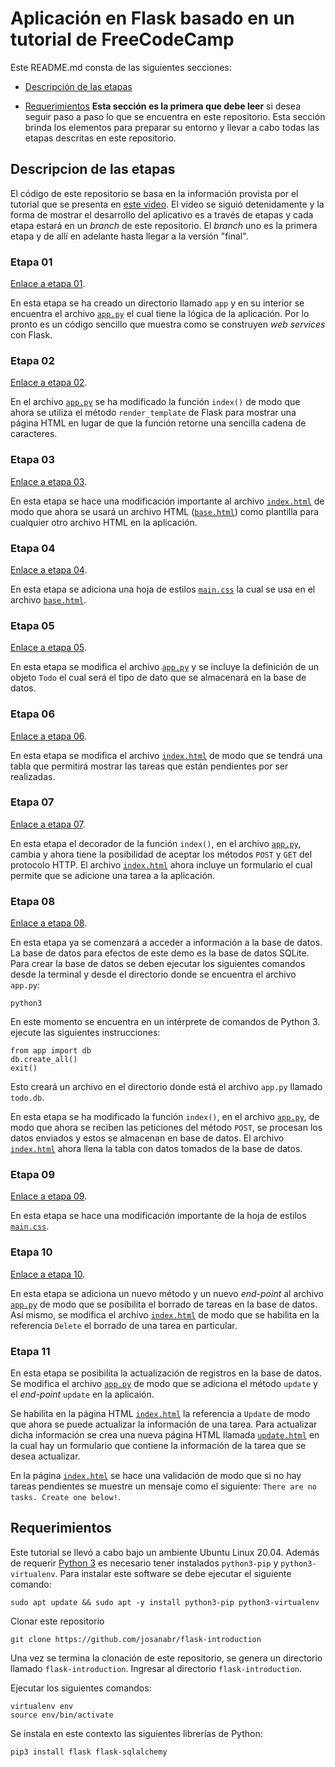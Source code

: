 # Aplicación en Flask basado en un tutorial de FreeCodeCamp

Este README.md consta de las siguientes secciones:

* [Descripción de las etapas](#descripcion-de-las-etapas)

* [Requerimientos](#requerimientos) **Esta sección es la primera que debe leer** si desea seguir paso a paso lo que se encuentra en este repositorio. Esta sección brinda los elementos para preparar su entorno y llevar a cabo todas las etapas descritas en este repositorio.

## Descripcion de las etapas 

El código de este repositorio se basa en la información provista por el tutorial que se presenta en [este video](https://www.youtube.com/watch?v=Z1RJmh_OqeA&t=91s).
El video se siguió detenidamente y la forma de mostrar el desarrollo del aplicativo es a través de etapas y cada etapa estará en un *branch* de este repositorio.
El *branch* uno es la primera etapa y de allí en adelante hasta llegar a la versión "final".

### Etapa 01 

[Enlace a etapa 01](https://github.com/josanabr/flask-introduction/tree/etapa-01).

En esta etapa se ha creado un directorio llamado `app` y en su interior se encuentra el archivo [`app.py`](app/app.py) el cual tiene la lógica de la aplicación.
Por lo pronto es un código sencillo que muestra como se construyen *web services* con Flask.

### Etapa 02

[Enlace a etapa 02](https://github.com/josanabr/flask-introduction/tree/etapa-02).

En el archivo [`app.py`](app/app.py) se ha modificado la función `index()` de modo que ahora se utiliza el método `render_template` de Flask para mostrar una página HTML en lugar de que la función retorne una sencilla cadena de caracteres.

### Etapa 03

[Enlace a etapa 03](https://github.com/josanabr/flask-introduction/tree/etapa-03).

En esta etapa se hace una modificación importante al archivo [`index.html`](app/templates/index.html) de modo que ahora se usará un archivo HTML ([`base.html`](app/templates/base.html)) como plantilla para cualquier otro archivo HTML en la aplicación.

### Etapa 04 

[Enlace a etapa 04](https://github.com/josanabr/flask-introduction/tree/etapa-04).

En esta etapa se adiciona una hoja de estilos [`main.css`](app/static/css/main.css) la cual se usa en el archivo [`base.html`](app/templates/base.html).

### Etapa 05 

[Enlace a etapa 05](https://github.com/josanabr/flask-introduction/tree/etapa-05).

En esta etapa se modifica el archivo [`app.py`](app/app.py) y se incluye la definición de un objeto `Todo` el cual será el tipo de dato que se almacenará en la base de datos.

### Etapa 06 

[Enlace a etapa 06](https://github.com/josanabr/flask-introduction/tree/etapa-06).

En esta etapa se modifica el archivo [`index.html`](app/templates/index.html) de modo que se tendrá una tabla que permitirá mostrar las tareas que están pendientes por ser realizadas.

### Etapa 07 

[Enlace a etapa 07](https://github.com/josanabr/flask-introduction/tree/etapa-07).

En esta etapa el decorador de la función `index()`, en el archivo [`app.py`](app/app.py), cambia y ahora tiene la posibilidad de aceptar los métodos `POST` y `GET` del protocolo HTTP. 
El archivo [`index.html`](app/templates/index.html) ahora incluye un formulario el cual permite que se adicione una tarea a la aplicación.

### Etapa 08

[Enlace a etapa 08](https://github.com/josanabr/flask-introduction/tree/etapa-08).

En esta etapa ya se comenzará a acceder a información a la base de datos. 
La base de datos para efectos de este demo es la base de datos SQLite. 
Para crear la base de datos se deben ejecutar los siguientes comandos desde la terminal y desde el directorio donde se encuentra el archivo `app.py`:

```
python3
```

En este momento se encuentra en un intérprete de comandos de Python 3. 
ejecute las siguientes instrucciones:

```
from app import db
db.create_all()
exit()
```

Esto creará un archivo en el directorio donde está el archivo `app.py` llamado `todo.db`. 

En esta etapa se ha modificado la función `index()`, en el archivo [`app.py`](app/app.py), de modo que ahora se reciben las peticiones del método `POST`, se procesan los datos enviados y estos se almacenan en base de datos.
El archivo [`index.html`](app/templates/index.html) ahora llena la tabla con datos tomados de la base de datos.

### Etapa 09

[Enlace a etapa 09](https://github.com/josanabr/flask-introduction/tree/etapa-09).

En esta etapa se hace una modificación importante de la hoja de estilos [`main.css`](app/static/css/main.css).

### Etapa 10

[Enlace a etapa 10](https://github.com/josanabr/flask-introduction/tree/etapa-10).

En esta etapa se adiciona un nuevo método y un nuevo *end-point* al archivo [`app.py`](app/app.py) de modo que se posibilita el borrado de tareas en la base de datos.
Así mismo, se modifica el archivo [`index.html`](app/templates/index.html) de modo que se habilita en la referencia `Delete` el borrado de una tarea en particular.

### Etapa 11

En esta etapa se posibilita la actualización de registros en la base de datos.
Se modifica el archivo [`app.py`](app/app.py) de modo que se adiciona el método `update` y el *end-point* `update` en la aplicaión. 

Se habilita en la página HTML [`index.html`](app/templates/index.html) la referencia a `Update` de modo que ahora se puede actualizar la información de una tarea. 
Para actualizar dicha información se crea una nueva página HTML llamada [`update.html`](app/templates/update.html) en la cual hay un formulario que contiene la información de la tarea que se desea actualizar.

En la página [`index.html`](app/templates/index.html) se hace una validación de modo que si no hay tareas pendientes se muestre un mensaje como el siguiente: `There are no tasks. Create one below!`.

## Requerimientos

Este tutorial se llevó a cabo bajo un ambiente Ubuntu Linux 20.04.
Además de requerir [Python 3](https://phoenixnap.com/kb/how-to-install-python-3-ubuntu) es necesario tener instalados `python3-pip` y `python3-virtualenv`. 
Para instalar este software se debe ejecutar el siguiente comando:

```
sudo apt update && sudo apt -y install python3-pip python3-virtualenv
```

Clonar este repositorio

```
git clone https://github.com/josanabr/flask-introduction
```

Una vez se termina la clonación de este repositorio, se genera un directorio llamado `flask-introduction`. 
Ingresar al directorio `flask-introduction`.

Ejecutar los siguientes comandos:

```
virtualenv env
source env/bin/activate
```

Se instala en este contexto las siguientes librerías de Python:

```
pip3 install flask flask-sqlalchemy
```

